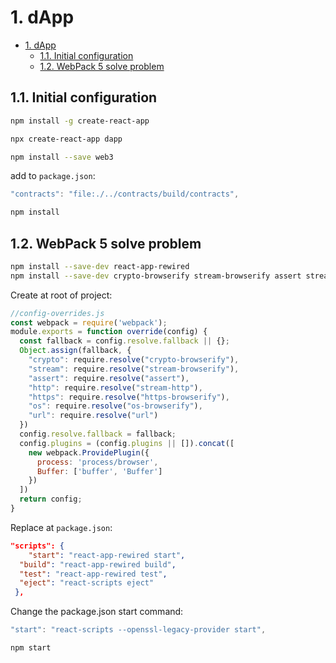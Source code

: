 # 1. dApp

- [1. dApp](#1-dapp)
  - [1.1. Initial configuration](#11-initial-configuration)
  - [1.2. WebPack 5 solve problem](#12-webpack-5-solve-problem)

## 1.1. Initial configuration

```sh
npm install -g create-react-app

npx create-react-app dapp

npm install --save web3
```

add to `package.json`:
```js
"contracts": "file:./../contracts/build/contracts",
```

```sh
npm install
```

## 1.2. WebPack 5 solve problem

```sh
npm install --save-dev react-app-rewired
npm install --save-dev crypto-browserify stream-browserify assert stream-http https-browserify os-browserify url buffer process
```

Create at root of project:

```js
//config-overrides.js
const webpack = require('webpack'); 
module.exports = function override(config) {
  const fallback = config.resolve.fallback || {};
  Object.assign(fallback, {
    "crypto": require.resolve("crypto-browserify"),
    "stream": require.resolve("stream-browserify"),
    "assert": require.resolve("assert"),
    "http": require.resolve("stream-http"),
    "https": require.resolve("https-browserify"),
    "os": require.resolve("os-browserify"),
    "url": require.resolve("url")
  })
  config.resolve.fallback = fallback;
  config.plugins = (config.plugins || []).concat([
    new webpack.ProvidePlugin({
      process: 'process/browser',
      Buffer: ['buffer', 'Buffer']
    })
  ])
  return config;
}
```

Replace at `package.json`:

```json
"scripts": { 
	"start": "react-app-rewired start", 
  "build": "react-app-rewired build", 
  "test": "react-app-rewired test", 
  "eject": "react-scripts eject" 
 },
 ```


Change the package.json start command:
```js
"start": "react-scripts --openssl-legacy-provider start",
```

```sh
npm start
```